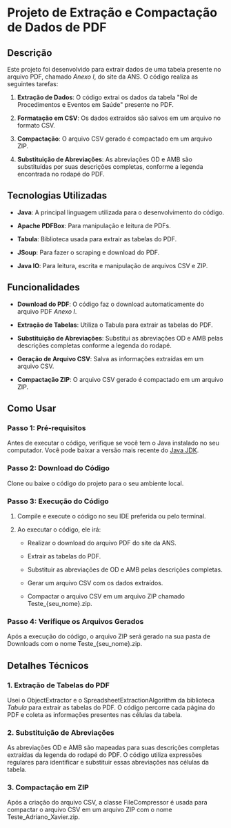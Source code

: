 **Projeto de Extração e Compactação de Dados de PDF**
=====================================================

**Descrição**
-------------

Este projeto foi desenvolvido para extrair dados de uma tabela presente no arquivo PDF, chamado _Anexo I_, do site da ANS. O código realiza as seguintes tarefas:

1.  **Extração de Dados**: O código extrai os dados da tabela "Rol de Procedimentos e Eventos em Saúde" presente no PDF.
    
2.  **Formatação em CSV**: Os dados extraídos são salvos em um arquivo no formato CSV.
    
3.  **Compactação**: O arquivo CSV gerado é compactado em um arquivo ZIP.
    
4.  **Substituição de Abreviações**: As abreviações OD e AMB são substituídas por suas descrições completas, conforme a legenda encontrada no rodapé do PDF.
    

**Tecnologias Utilizadas**
--------------------------

*   **Java**: A principal linguagem utilizada para o desenvolvimento do código.
    
*   **Apache PDFBox**: Para manipulação e leitura de PDFs.
    
*   **Tabula**: Biblioteca usada para extrair as tabelas do PDF.
    
*   **JSoup**: Para fazer o scraping e download do PDF.
    
*   **Java IO**: Para leitura, escrita e manipulação de arquivos CSV e ZIP.
    

**Funcionalidades**
-------------------

*   **Download do PDF**: O código faz o download automaticamente do arquivo PDF _Anexo I_.
    
*   **Extração de Tabelas**: Utiliza o Tabula para extrair as tabelas do PDF.
    
*   **Substituição de Abreviações**: Substitui as abreviações OD e AMB pelas descrições completas conforme a legenda do rodapé.
    
*   **Geração de Arquivo CSV**: Salva as informações extraídas em um arquivo CSV.
    
*   **Compactação ZIP**: O arquivo CSV gerado é compactado em um arquivo ZIP.
    

**Como Usar**
-------------

### **Passo 1: Pré-requisitos**

Antes de executar o código, verifique se você tem o Java instalado no seu computador. Você pode baixar a versão mais recente do [Java JDK](https://www.oracle.com/java/technologies/javase-jdk11-downloads.html).

### **Passo 2: Download do Código**

Clone ou baixe o código do projeto para o seu ambiente local.

### **Passo 3: Execução do Código**

1.  Compile e execute o código no seu IDE preferida ou pelo terminal.
    
2.  Ao executar o código, ele irá:
    
    *   Realizar o download do arquivo PDF do site da ANS.
        
    *   Extrair as tabelas do PDF.
        
    *   Substituir as abreviações de OD e AMB pelas descrições completas.
        
    *   Gerar um arquivo CSV com os dados extraídos.
        
    *   Compactar o arquivo CSV em um arquivo ZIP chamado Teste\_{seu\_nome}.zip.
        

### **Passo 4: Verifique os Arquivos Gerados**

Após a execução do código, o arquivo ZIP será gerado na sua pasta de Downloads com o nome Teste\_{seu\_nome}.zip.

**Detalhes Técnicos**
---------------------

### **1\. Extração de Tabelas do PDF**

Usei o ObjectExtractor e o SpreadsheetExtractionAlgorithm da biblioteca _Tabula_ para extrair as tabelas do PDF. O código percorre cada página do PDF e coleta as informações presentes nas células da tabela.

### **2\. Substituição de Abreviações**

As abreviações OD e AMB são mapeadas para suas descrições completas extraídas da legenda do rodapé do PDF. O código utiliza expressões regulares para identificar e substituir essas abreviações nas células da tabela.

### **3\. Compactação em ZIP**

Após a criação do arquivo CSV, a classe FileCompressor é usada para compactar o arquivo CSV em um arquivo ZIP com o nome Teste_Adriano_Xavier.zip.
